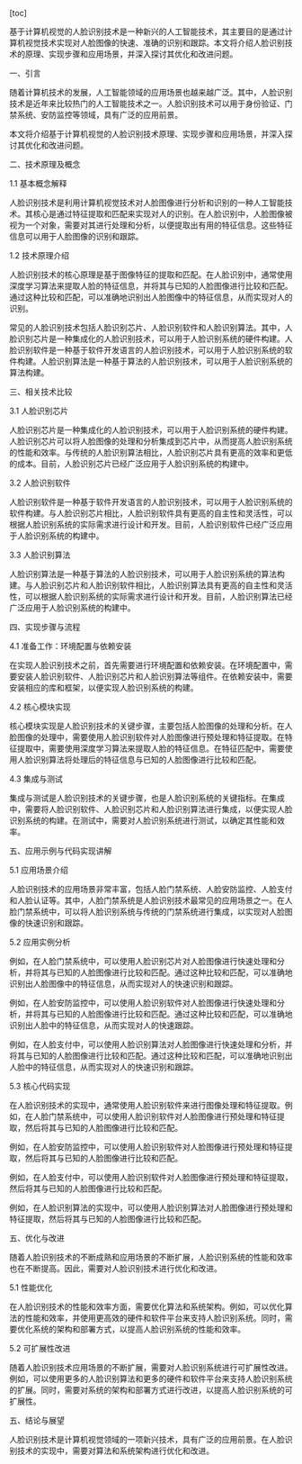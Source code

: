 
[toc]                    
                
                
基于计算机视觉的人脸识别技术是一种新兴的人工智能技术，其主要目的是通过计算机视觉技术实现对人脸图像的快速、准确的识别和跟踪。本文将介绍人脸识别技术的原理、实现步骤和应用场景，并深入探讨其优化和改进问题。

一、引言

随着计算机技术的发展，人工智能领域的应用场景也越来越广泛。其中，人脸识别技术是近年来比较热门的人工智能技术之一。人脸识别技术可以用于身份验证、门禁系统、安防监控等领域，具有广泛的应用前景。

本文将介绍基于计算机视觉的人脸识别技术原理、实现步骤和应用场景，并深入探讨其优化和改进问题。

二、技术原理及概念

1.1 基本概念解释

人脸识别技术是利用计算机视觉技术对人脸图像进行分析和识别的一种人工智能技术。其核心是通过特征提取和匹配来实现对人的识别。在人脸识别中，人脸图像被视为一个对象，需要对其进行处理和分析，以便提取出有用的特征信息。这些特征信息可以用于人脸图像的识别和跟踪。

1.2 技术原理介绍

人脸识别技术的核心原理是基于图像特征的提取和匹配。在人脸识别中，通常使用深度学习算法来提取人脸的特征信息，并将其与已知的人脸图像进行比较和匹配。通过这种比较和匹配，可以准确地识别出人脸图像中的特征信息，从而实现对人的识别。

常见的人脸识别技术包括人脸识别芯片、人脸识别软件和人脸识别算法。其中，人脸识别芯片是一种集成化的人脸识别技术，可以用于人脸识别系统的硬件构建。人脸识别软件是一种基于软件开发语言的人脸识别技术，可以用于人脸识别系统的软件构建。人脸识别算法是一种基于算法的人脸识别技术，可以用于人脸识别系统的算法构建。

三、相关技术比较

3.1 人脸识别芯片

人脸识别芯片是一种集成化的人脸识别技术，可以用于人脸识别系统的硬件构建。人脸识别芯片可以将人脸图像的处理和分析集成到芯片中，从而提高人脸识别系统的性能和效率。与传统的人脸识别算法相比，人脸识别芯片具有更高的效率和更低的成本。目前，人脸识别芯片已经广泛应用于人脸识别系统的构建中。

3.2 人脸识别软件

人脸识别软件是一种基于软件开发语言的人脸识别技术，可以用于人脸识别系统的软件构建。与人脸识别芯片相比，人脸识别软件具有更高的自主性和灵活性，可以根据人脸识别系统的实际需求进行设计和开发。目前，人脸识别软件已经广泛应用于人脸识别系统的构建中。

3.3 人脸识别算法

人脸识别算法是一种基于算法的人脸识别技术，可以用于人脸识别系统的算法构建。与人脸识别芯片和人脸识别软件相比，人脸识别算法具有更高的自主性和灵活性，可以根据人脸识别系统的实际需求进行设计和开发。目前，人脸识别算法已经广泛应用于人脸识别系统的构建中。

四、实现步骤与流程

4.1 准备工作：环境配置与依赖安装

在实现人脸识别技术之前，首先需要进行环境配置和依赖安装。在环境配置中，需要安装人脸识别软件、人脸识别芯片和人脸识别算法等组件。在依赖安装中，需要安装相应的库和框架，以便实现人脸识别系统的构建。

4.2 核心模块实现

核心模块实现是人脸识别技术的关键步骤，主要包括人脸图像的处理和分析。在人脸图像的处理中，需要使用人脸识别软件对人脸图像进行预处理和特征提取。在特征提取中，需要使用深度学习算法来提取人脸的特征信息。在特征匹配中，需要使用人脸识别算法将处理后的特征信息与已知的人脸图像进行比较和匹配。

4.3 集成与测试

集成与测试是人脸识别技术的关键步骤，也是人脸识别系统的关键指标。在集成中，需要将人脸识别软件、人脸识别芯片和人脸识别算法进行集成，以便实现人脸识别系统的构建。在测试中，需要对人脸识别系统进行测试，以确定其性能和效率。

五、应用示例与代码实现讲解

5.1 应用场景介绍

人脸识别技术的应用场景非常丰富，包括人脸门禁系统、人脸安防监控、人脸支付和人脸认证等。其中，人脸门禁系统是人脸识别技术最常见的应用场景之一。在人脸门禁系统中，可以将人脸识别系统与传统的门禁系统进行集成，以实现对人脸图像的快速识别和跟踪。

5.2 应用实例分析

例如，在人脸门禁系统中，可以使用人脸识别芯片对人脸图像进行快速处理和分析，并将其与已知的人脸图像进行比较和匹配。通过这种比较和匹配，可以准确地识别出人脸图像中的特征信息，从而实现对人的快速识别和跟踪。

例如，在人脸安防监控中，可以使用人脸识别软件对人脸图像进行快速处理和分析，并将其与已知的人脸图像进行比较和匹配。通过这种比较和匹配，可以准确地识别出人脸中的特征信息，从而实现对人的快速跟踪。

例如，在人脸支付中，可以使用人脸识别算法对人脸图像进行快速处理和分析，并将其与已知的人脸图像进行比较和匹配。通过这种比较和匹配，可以准确地识别出人脸中的特征信息，从而实现对人的快速识别和跟踪。

5.3 核心代码实现

在人脸识别技术的实现中，通常使用人脸识别软件来进行图像处理和特征提取。例如，在人脸门禁系统中，可以使用人脸识别软件对人脸图像进行预处理和特征提取，然后将其与已知的人脸图像进行比较和匹配。

例如，在人脸安防监控中，可以使用人脸识别软件对人脸图像进行预处理和特征提取，然后将其与已知的人脸图像进行比较和匹配。

例如，在人脸支付中，可以使用人脸识别软件对人脸图像进行预处理和特征提取，然后将其与已知的人脸图像进行比较和匹配。

例如，在人脸识别算法的实现中，可以使用人脸识别算法对人脸图像进行预处理和特征提取，然后将其与已知的人脸图像进行比较和匹配。

五、优化与改进

随着人脸识别技术的不断成熟和应用场景的不断扩展，人脸识别系统的性能和效率也在不断提高。因此，需要对人脸识别技术进行优化和改进。

5.1 性能优化

在人脸识别技术的性能和效率方面，需要优化算法和系统架构。例如，可以优化算法的性能和效率，并使用更高效的硬件和软件平台来支持人脸识别系统。同时，需要优化系统的架构和部署方式，以提高人脸识别系统的性能和效率。

5.2 可扩展性改进

随着人脸识别技术应用场景的不断扩展，需要对人脸识别系统进行可扩展性改进。例如，可以使用更多的人脸识别算法和更多的硬件和软件平台来支持人脸识别系统的扩展。同时，需要对系统的架构和部署方式进行改进，以提高人脸识别系统的可扩展性。

五、结论与展望

人脸识别技术是计算机视觉领域的一项新兴技术，具有广泛的应用前景。在人脸识别技术的实现中，需要对算法和系统架构进行优化和改进。


